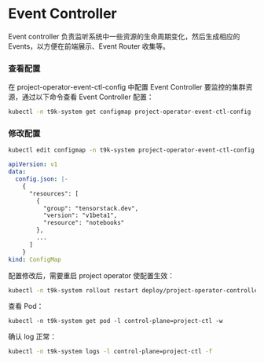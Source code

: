 # Event Controller

Event controller 负责监听系统中一些资源的生命周期变化，然后生成相应的 Events，以方便在前端展示、Event Router 收集等。

### 查看配置

在 project-operator-event-ctl-config 中配置 Event Controller 要监控的集群资源，通过以下命令查看 Event Controller 配置：

```bash
kubectl -n t9k-system get configmap project-operator-event-ctl-config -o yaml
```

### 修改配置

```bash
kubectl edit configmap -n t9k-system project-operator-event-ctl-config
```

```yaml
apiVersion: v1
data:
  config.json: |-
    {
      "resources": [
        {
          "group": "tensorstack.dev",
          "version": "v1beta1",
          "resource": "notebooks"
        },
        ...
      ]
    }
kind: ConfigMap
```

配置修改后，需要重启 project operator 使配置生效：

```bash
kubectl -n t9k-system rollout restart deploy/project-operator-controller-manager 
```

查看 Pod：

```
kubectl -n t9k-system get pod -l control-plane=project-ctl -w
```

确认 log 正常：

```bash
kubectl -n t9k-system logs -l control-plane=project-ctl -f
```
